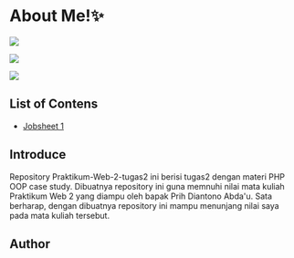 # About Me!✨
[![](https://img.shields.io/badge/Nama-Aulia_Zuifani-blue)](https://travis-ci.org/joemccann/dillinger)

[![](https://img.shields.io/badge/NIM-230202048-pink)](https://travis-ci.org/joemccann/dillinger)

[![](https://img.shields.io/badge/Kelas-TI_2B-pink)](https://travis-ci.org/joemccann/dillinger)

## List of Contens
  - [Jobsheet 1](https://github.com/AuliaZuifani/Praktikum-web-2/tree/main/jobsheet1.php)
 
## Introduce
Repository Praktikum-Web-2-tugas2 ini berisi tugas2 dengan materi PHP OOP case study. Dibuatnya repository ini guna memnuhi nilai mata kuliah Praktikum Web 2 yang diampu oleh bapak Prih Diantono Abda'u. Sata berharap, dengan dibuatnya repository ini mampu menunjang nilai saya pada mata kuliah tersebut.

## Author

